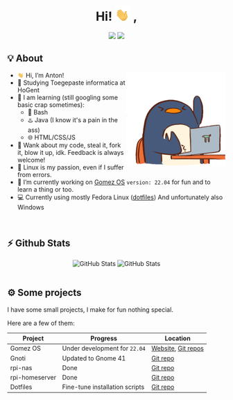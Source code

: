<div align="center">
   <h1>
      Hi! <img width="35" src="./assets/waving-hand.gif"> ,
   </h1>
   <a href="https://github.com/TuX-sudo"><img width="15%" src="https://img.shields.io/badge/Github-2E3440?style=for-the-badge&logo=github&logoColor=white"></a>
   <a href="https://gitlab.com/sudo_TuX"><img width="15%" src="https://img.shields.io/badge/Gitlab-2E3440?style=for-the-badge&logo=gitlab&logoColor=white"></a>
</div>

## 💡 About

<img align="right"  width="230em" src="./assets/penguin.gif"/>

- <img width="15" src="./assets/waving-hand.gif"/> Hi, I’m Anton!
- 🏫 Studying Toegepaste informatica at HoGent
- 🧠 I am learning (still googling some basic crap sometimes):
   -  🐚 Bash
   -  ♨️ Java (I know it's a pain in the ass)
   -  🌐 HTML/CSS/JS
- 👯 Wank about my code, steal it, fork it, blow it up, idk. Feedback is always welcome!
- 🐧 Linux is my passion, even if I suffer from errors.
- 👷 I’m currently working on [Gomez OS](https://gomezos.tk) `version: 22.04` for fun and to learn a thing or too. 
- 💻 Currently using mostly Fedora Linux ([dotfiles](https://github.com/TuX-sudo/dotfiles)) And unfortunately also Windows

<br>

## ⚡ Github Stats

<div align="center">
   <img height="165em" alt="GitHub Stats" src="https://github-readme-stats.vercel.app/api?username=TuX-sudo&count_private=true&show_icons=true&layout=compact&hide_border=true&theme=nord"/>
   <img height="165em" alt="GitHub Stats" src="https://github-readme-stats.vercel.app/api/top-langs/?username=TuX-sudo&show_icons=true&layout=compact&hide_border=true&theme=nord"/>
</div>

<br>

## ⚙️ Some projects

I have some small projects, I make for fun nothing special.

Here are a few of them:

Project                     | Progress                       | Location                                                               |
----------------------------|--------------------------------|------------------------------------------------------------------------|
Gomez OS                    | Under development for `22.04`  | [Website](https:/gomezos.tk), [Git repos](https://gitlab.com/gomez-os) |
Gnoti                       | Updated to Gnome 41            | [Git repo](https://github.com/TuX-sudo/gnoti)                          |
rpi-nas                     | Done                           | [Git repo](https://github.com/TuX-sudo/rpi-nas)                        |
rpi-homeserver              | Done                           | [Git repo](https://github.com/TuX-sudo/rpi-homeserver)                 |
Dotfiles                    | Fine-tune installation scripts | [Git repo](https://github.com/TuX-sudo/dotfiles)                       |
